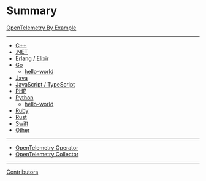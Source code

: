 # Summary

[OpenTelemetry By Example](../README.md)

-----------
- [C++]()
- [.NET]()
- [Erlang / Elixir]()
- [Go](go/README.md)
  - [hello-world](go/hello-world/README.md)
- [Java]()
- [JavaScript / TypeScript]()
- [PHP]()
- [Python](python/README.md)
  - [hello-world](python/hello-world/README.md)
- [Ruby]()
- [Rust]()
- [Swift]()
- [Other]()
-----------

- [OpenTelemetry Operator](opentelemetry-operator/README.md)
- [OpenTelemetry Collector](opentelemetry-collector/README.md)

-----------

[Contributors](misc/contributors.md)
